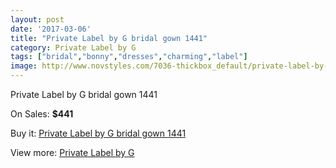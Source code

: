 ```yaml
---
layout: post
date: '2017-03-06'
title: "Private Label by G bridal gown 1441"
category: Private Label by G
tags: ["bridal","bonny","dresses","charming","label"]
image: http://www.novstyles.com/7036-thickbox_default/private-label-by-g-bridal-gown-1441.jpg
---
```

Private Label by G bridal gown 1441

On Sales: **$441**
<a href="https://www.novstyles.com/en/private-label-by-g/4735-private-label-by-g-bridal-gown-1441.html"><amp-img layout="responsive" width="600" height="600" src="//www.novstyles.com/7036-thickbox_default/private-label-by-g-bridal-gown-1441.jpg" alt="Private Label by G bridal gown 1441 0" /></a>

Buy it: [Private Label by G bridal gown 1441](https://www.novstyles.com/en/private-label-by-g/4735-private-label-by-g-bridal-gown-1441.html "Private Label by G bridal gown 1441")

View more: [Private Label by G](https://www.novstyles.com/en/29-private-label-by-g "Private Label by G")